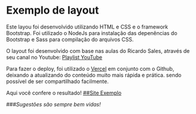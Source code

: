 # Exemplo de layout

Este layou foi desenvolvido utilizando HTML e CSS e o framework Bootstrap. Foi utilizado o NodeJs para instalação das depenências do Bootstrap 
e Sass para compilação do arquivos CSS.

O layout foi desenvolvido com base nas aulas do Ricardo Sales, através de seu canal no Youtube: [Playlist YouTube](https://www.youtube.com/playlist?list=PLBbHLUbqqCrT1gBZtTminYijo8DVpPynE)

Para fazer o deploy, foi utilizado o [Vercel](https://vercel.com/) em conjunto com o Github, deixando a atualizando do conteúdo muito mais rápida e prática. sendo possível
de ser compartilhado facilmente.

Aqui você confere o resultado!
[##Site Exemplo](https://siteexemplo-3w9ko77kv.vercel.app/)

###_Sugestões são sempre bem vidas!_
